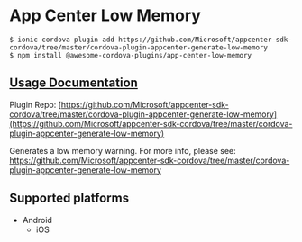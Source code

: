 # App Center Low Memory

```
$ ionic cordova plugin add https://github.com/Microsoft/appcenter-sdk-cordova/tree/master/cordova-plugin-appcenter-generate-low-memory
$ npm install @awesome-cordova-plugins/app-center-low-memory
```

## [Usage Documentation](https://danielsogl.gitbook.io/awesome-cordova-plugins/plugins/app-center-low-memory/)

Plugin Repo: [https://github.com/Microsoft/appcenter-sdk-cordova/tree/master/cordova-plugin-appcenter-generate-low-memory](https://github.com/Microsoft/appcenter-sdk-cordova/tree/master/cordova-plugin-appcenter-generate-low-memory)

Generates a low memory warning.
For more info, please see: https://github.com/Microsoft/appcenter-sdk-cordova/tree/master/cordova-plugin-appcenter-generate-low-memory

## Supported platforms

- Android
  - iOS
  



